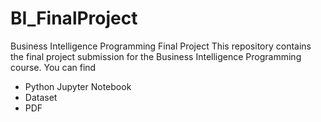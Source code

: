 # BI_FinalProject
Business Intelligence Programming Final Project
This repository contains the final project submission for the Business Intelligence Programming course.
You can find
- Python Jupyter Notebook
- Dataset
- PDF 

